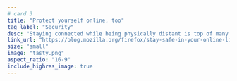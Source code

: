 ```yaml
---
# card 3
title: "Protect yourself online, too"
tag_label: "Security"
desc: "Staying connected while being physically distant is top of many of our minds. Here are some tips to protect yourself online, too."
link_url: "https://blog.mozilla.org/firefox/stay-safe-in-your-online-life-too/?utm_source=www.mozilla.org&utm_medium=referral&utm_campaign=homepage&utm_content=card"
size: "small"
image: "tasty.png"
aspect_ratio: "16-9"
include_highres_image: true
---
```


